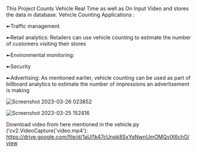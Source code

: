 This Project Counts Vehicle Real Time as well as On Input Video and stores the data in database.
Vehicle Counting Applications :

➼Traffic management

➼Retail analytics: Retailers can use vehicle counting to estimate the number of customers visiting their stores

➼Environmental monitoring:

➼Security

➼Advertising: As mentioned earlier, vehicle counting can be used as part of billboard analytics to estimate the number of impressions an advertisement is making

![Screenshot 2023-03-26 023852](https://user-images.githubusercontent.com/120780784/227742431-d649612d-d205-4a76-89ab-1b1c2888d24d.png)




![Screenshot 2023-03-25 152416](https://user-images.githubusercontent.com/120780784/227742425-0f5be4c3-4673-4992-985b-d84e4d99816f.png)






Download video from here mentioned in the vehicle.py ('cv2.VideoCapture('video.mp4'):
https://drive.google.com/file/d/1aUI1k47cUnpk8SxYqNwnUmOMQvIX6chO/view

